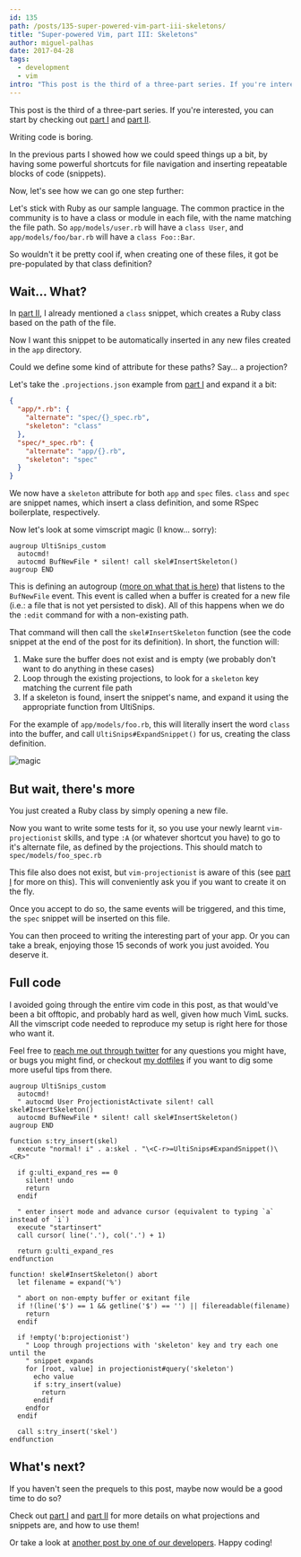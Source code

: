 ```yaml
---
id: 135
path: /posts/135-super-powered-vim-part-iii-skeletons/
title: "Super-powered Vim, part III: Skeletons"
author: miguel-palhas
date: 2017-04-28
tags:
  - development
  - vim
intro: "This post is the third of a three-part series. If you're interested, you can start by checking out [part I](https://subvisual.co/blog/posts/133-super-powered-vim-part-i-projections) and [part II](https://subvisual.co/blog/posts/134-super-powered-vim-part-ii-snippets)."
---
```


This post is the third of a three-part series. If you're interested, you can start by checking out [part I](https://subvisual.co/blog/posts/133-super-powered-vim-part-i-projections) and [part II](https://subvisual.co/blog/posts/134-super-powered-vim-part-ii-snippets).

Writing code is boring.

In the previous parts I showed how we could speed things up a bit, by having some powerful shortcuts for file navigation and inserting repeatable blocks of code (snippets).

Now, let's see how we can go one step further:

Let's stick with Ruby as our sample language. The common practice in the community is to have a class or module in each file, with the name matching the file path. So `app/models/user.rb` will have a `class User`, and `app/models/foo/bar.rb` will have a `class Foo::Bar`.

So wouldn't it be pretty cool if, when creating one of these files, it got be pre-populated by that class definition?

## Wait... What?

In [part II], I already mentioned a `class` snippet, which creates a Ruby class based on the path of the file.

Now I want this snippet to be automatically inserted in any new files created in the `app` directory.

Could we define some kind of attribute for these paths? Say... a projection?

Let's take the `.projections.json` example from [part I] and expand it a bit:

```json
{
  "app/*.rb": {
    "alternate": "spec/{}_spec.rb",
    "skeleton": "class"
  },
  "spec/*_spec.rb": {
    "alternate": "app/{}.rb",
    "skeleton": "spec"
  }
}
```

We now have a `skeleton` attribute for both `app` and `spec` files. `class` and `spec` are snippet names, which insert a class definition, and some RSpec boilerplate, respectively.

Now let's look at some vimscript magic (I know... sorry):

```vimscript
augroup UltiSnips_custom
  autocmd!
  autocmd BufNewFile * silent! call skel#InsertSkeleton()
augroup END
```

This is defining an autogroup ([more on what that is here]) that listens to the `BufNewFile` event. This event is called when a buffer is created for a new file (i.e.: a file that is not yet persisted to disk). All of this happens when we do the `:edit` command for with a non-existing path.

That command will then call the `skel#InsertSkeleton` function (see the code snippet at the end of the post for its definition). In short, the function will:

1. Make sure the buffer does not exist and is empty (we probably don't want to do anything in these cases)
2. Loop through the existing projections, to look for a `skeleton` key matching the current file path
3. If a skeleton is found, insert the snippet's name, and expand it using the appropriate function from UltiSnips.

For the example of `app/models/foo.rb`, this will literally insert the word `class` into the buffer, and call `UltiSnips#ExpandSnippet()` for us, creating the class definition.

![magic](https://i.imgur.com/Efolbol.gif)

## But wait, there's more

You just created a Ruby class by simply opening a new file.

Now you want to write some tests for it, so you use your newly learnt `vim-projectionist` skills, and type `:A` (or whatever shortcut you have) to go to it's alternate file, as defined by the projections. This should match to `spec/models/foo_spec.rb`

This file also does not exist, but `vim-projectionist` is aware of this (see [part I] for more on this). This will conveniently ask you if you want to create it on the fly.

Once you accept to do so, the same events will be triggered, and this time, the `spec` snippet will be inserted on this file.

You can then proceed to writing the interesting part of your app. Or you can take a break, enjoying those 15 seconds of work you just avoided. You deserve it.

## Full code

I avoided going through the entire vim code in this post, as that would've been a bit offtopic, and probably hard as well, given how much VimL sucks. All the vimscript code needed to reproduce my setup is right here for those who want it.

Feel free to [reach me out through twitter] for any questions you might have, or bugs you might find, or checkout [my dotfiles] if you want to dig some more useful tips from there.

```vimscript
augroup UltiSnips_custom
  autocmd!
  " autocmd User ProjectionistActivate silent! call skel#InsertSkeleton()
  autocmd BufNewFile * silent! call skel#InsertSkeleton()
augroup END

function s:try_insert(skel)
  execute "normal! i" . a:skel . "\<C-r>=UltiSnips#ExpandSnippet()\<CR>"

  if g:ulti_expand_res == 0
    silent! undo
    return
  endif

  " enter insert mode and advance cursor (equivalent to typing `a` instead of `i`)
  execute "startinsert"
  call cursor( line('.'), col('.') + 1)

  return g:ulti_expand_res
endfunction

function! skel#InsertSkeleton() abort
  let filename = expand('%')

  " abort on non-empty buffer or exitant file
  if !(line('$') == 1 && getline('$') == '') || filereadable(filename)
    return
  endif

  if !empty('b:projectionist')
    " Loop through projections with 'skeleton' key and try each one until the
    " snippet expands
    for [root, value] in projectionist#query('skeleton')
      echo value
      if s:try_insert(value)
        return
      endif
    endfor
  endif

  call s:try_insert('skel')
endfunction

```

## What's next?

If you haven't seen the prequels to this post, maybe now would be a good time to do so?

Check out [part I] and [part II] for more details on what projections and snippets are, and how to use them!

Or take a look at [another post by one of our developers](https://subvisual.co/blog/posts/tag/development). Happy coding!


[part I]: https://subvisual.co/blog/posts/133-super-powered-vim-part-i-projections
[part II]: https://subvisual.co/blog/posts/134-super-powered-vim-part-ii-snippets
[more on what that is here]: http://learnvimscriptthehardway.stevelosh.com/chapters/14.html
[another post by one of our developers]: https://subvisual.co/blog/posts/tag/development
[reach me out through twitter]: https://twitter.com/naps62
[my dotfiles]: https://github.com/naps62/dotfiles
